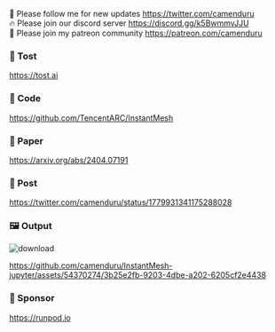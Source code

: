 🐣 Please follow me for new updates https://twitter.com/camenduru <br />
🔥 Please join our discord server https://discord.gg/k5BwmmvJJU <br />
🥳 Please join my patreon community https://patreon.com/camenduru <br />

### 🥪 Tost
https://tost.ai

### 🧬 Code
https://github.com/TencentARC/InstantMesh

### 📄 Paper
https://arxiv.org/abs/2404.07191

### 💬 Post
https://twitter.com/camenduru/status/1779931341175288028

### 🖼 Output

![download](https://github.com/camenduru/InstantMesh-jupyter/assets/54370274/ef6c9924-1501-4e43-ada2-d819fe0e72c6)

https://github.com/camenduru/InstantMesh-jupyter/assets/54370274/3b25e2fb-9203-4dbe-a202-6205cf2e4438

### 🏢 Sponsor
https://runpod.io